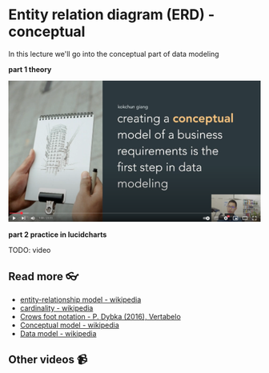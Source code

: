 # Entity relation diagram (ERD) - conceptual

In this lecture we'll go into the conceptual part of data modeling

**part 1 theory**

<a href="https://youtu.be/pV7myOaTRZ4" target="_blank">
  <img src="https://github.com/kokchun/assets/blob/main/data_modeling/erc_conceptual.png?raw=true" alt="DESCRIPTION" width="600">
</a>

<br>

**part 2 practice in lucidcharts**

TODO: video


## Read more 👓

- [entity-relationship model - wikipedia](https://en.wikipedia.org/wiki/Entity%E2%80%93relationship_model)
- [cardinality - wikipedia](<https://en.wikipedia.org/wiki/Cardinality_(data_modeling)>)
- [Crows foot notation - P. Dybka (2016), Vertabelo](https://vertabelo.com/blog/crow-s-foot-notation/)
- [Conceptual model - wikipedia](https://en.wikipedia.org/wiki/Conceptual_model)
- [Data model - wikipedia](https://en.wikipedia.org/wiki/Data_model)


## Other videos 📹
